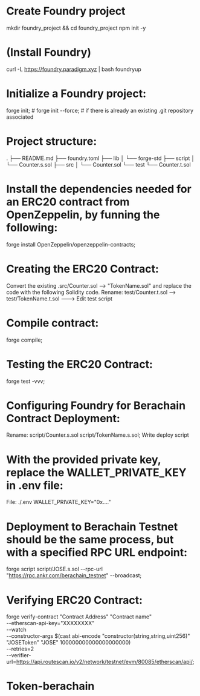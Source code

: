 # Create Foundry project
mkdir foundry_project && cd foundry_project
npm init -y
# (Install Foundry)
curl -L https://foundry.paradigm.xyz | bash 
foundryup
#  Initialize a Foundry project:
forge init; # forge init --force; # if there is already an existing .git repository associated

# Project structure:
.
├── README.md
├── foundry.toml
├── lib
│   └── forge-std
├── script
│   └── Counter.s.sol
├── src
│   └── Counter.sol
└── test
    └── Counter.t.sol

# Install the dependencies needed for an ERC20 contract from OpenZeppelin, by funning the following:
forge install OpenZeppelin/openzeppelin-contracts;

# Creating the ERC20 Contract:
Convert the existing .src/Counter.sol --> "TokenName.sol" and replace the code with the following Solidity code.
Rename: test/Counter.t.sol --> test/TokenName.t.sol ---> Edit test script

# Compile contract:
forge compile;

# Testing the ERC20 Contract:
forge test -vvv;

# Configuring Foundry for Berachain Contract Deployment:
Rename: script/Counter.s.sol script/TokenName.s.sol;
Write deploy script

# With the provided private key, replace the WALLET_PRIVATE_KEY in .env file:
File: ./.env
WALLET_PRIVATE_KEY="0x...."

# Deployment to Berachain Testnet should be the same process, but with a specified RPC URL endpoint:
forge script script/JOSE.s.sol --rpc-url "https://rpc.ankr.com/berachain_testnet" --broadcast;

# Verifying ERC20 Contract:
forge verify-contract "Contract Address" "Contract name" \
    --etherscan-api-key="XXXXXXXX" \
    --watch \
    --constructor-args $(cast abi-encode "constructor(string,string,uint256)" "JOSEToken" "JOSE" 100000000000000000000) \
    --retries=2 \
    --verifier-url=https://api.routescan.io/v2/network/testnet/evm/80085/etherscan/api/;

# Token-berachain
